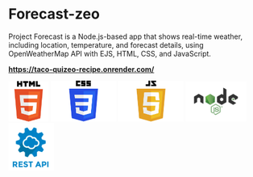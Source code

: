# Forecast-zeo
Project Forecast is a Node.js-based app that shows real-time weather, including location, temperature, and forecast details, using OpenWeatherMap API with EJS, HTML, CSS, and JavaScript.
 
<strong style="font-weight:bold; display:block; width:100%;">https://taco-quizeo-recipe.onrender.com/</strong>


<div style=" disply:flex; justify-content: center; margin: 0 auto">
<img src="HTML5_logo_and_wordmark.svg.png" alt="Description" width="80px" >
<img src="CSS-Logo.png" alt="Description" width="130px" >
<img src="JavaScript-Logo-2048x1280.png" alt="Description" width="130px" >
<img src="node_js.png" alt="Description" width="120px" >
<img src="rest-api-logo.png" alt="Description" width="90px" >
</div>

